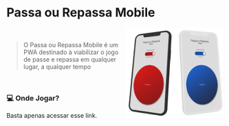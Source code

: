 # Passa ou Repassa Mobile

<img src="https://github.com/thiagowaib/passarepassa/blob/main/.github/readme-example.png?raw=true" width="45%" height="auto" alt="Exemplo" align="right">

<br>

> O Passa ou Repassa Mobile é um PWA destinado à viabilizar o jogo de passe e repassa em qualquer lugar, a qualquer tempo

<br>

### 💻 Onde Jogar?

Basta apenas acessar esse link.
